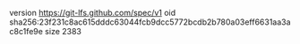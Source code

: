 version https://git-lfs.github.com/spec/v1
oid sha256:23f231c8ac615dddc63044fcb9dcc5772bcdb2b780a03eff6631aa3ac8c1fe9e
size 2383
